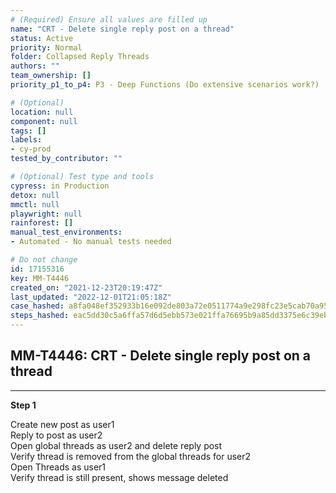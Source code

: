 ```yaml
---
# (Required) Ensure all values are filled up
name: "CRT - Delete single reply post on a thread"
status: Active
priority: Normal
folder: Collapsed Reply Threads
authors: ""
team_ownership: []
priority_p1_to_p4: P3 - Deep Functions (Do extensive scenarios work?)

# (Optional)
location: null
component: null
tags: []
labels:
- cy-prod
tested_by_contributor: ""

# (Optional) Test type and tools
cypress: in Production
detox: null
mmctl: null
playwright: null
rainforest: []
manual_test_environments:
- Automated - No manual tests needed

# Do not change
id: 17155316
key: MM-T4446
created_on: "2021-12-23T20:19:47Z"
last_updated: "2022-12-01T21:05:18Z"
case_hashed: a8fa048ef352933b16e092de803a72e0511774a9e298fc23e5cab70a951f01591420a5f4898b2fbb9d2a6954369b36bc
steps_hashed: eac5dd30c5a6ffa57d6d5ebb573e021ffa76695b9a85dd3375e6c39eb4f729a7a06b2185a85c2c44afe73055582a4797
---
```


<!-- (Auto-generated) Based on frontmatter's "key" and "name" -->

## MM-T4446: CRT - Delete single reply post on a thread

---

**Step 1**

Create new post as user1\
Reply to post as user2\
Open global threads as user2 and delete reply post\
Verify thread is removed from the global threads for user2\
Open Threads as user1\
Verify thread is still present, shows message deleted
